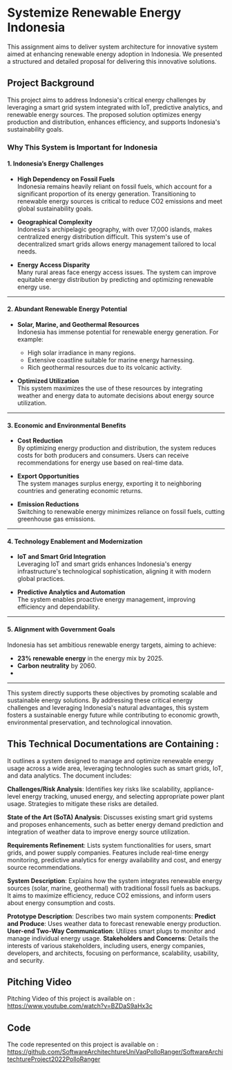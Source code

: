 # Systemize Renewable Energy Indonesia

This assignment aims to deliver system architecture for innovative system aimed at enhancing renewable energy adoption in Indonesia.
We presented a structured and detailed proposal for delivering this innovative solutions.


## Project Background

This project aims to address Indonesia's critical energy challenges by leveraging a smart grid system integrated with IoT, predictive analytics, and renewable energy sources. The proposed solution optimizes energy production and distribution, enhances efficiency, and supports Indonesia's sustainability goals.


### Why This System is Important for Indonesia

#### 1. Indonesia’s Energy Challenges
- **High Dependency on Fossil Fuels**  
  Indonesia remains heavily reliant on fossil fuels, which account for a significant proportion of its energy generation. Transitioning to renewable energy sources is critical to reduce CO2 emissions and meet global sustainability goals.
  
- **Geographical Complexity**  
  Indonesia's archipelagic geography, with over 17,000 islands, makes centralized energy distribution difficult. This system's use of decentralized smart grids allows energy management tailored to local needs.

- **Energy Access Disparity**  
  Many rural areas face energy access issues. The system can improve equitable energy distribution by predicting and optimizing renewable energy use.

---

#### 2. Abundant Renewable Energy Potential
- **Solar, Marine, and Geothermal Resources**  
  Indonesia has immense potential for renewable energy generation. For example:
  - High solar irradiance in many regions.
  - Extensive coastline suitable for marine energy harnessing.
  - Rich geothermal resources due to its volcanic activity.

- **Optimized Utilization**  
  This system maximizes the use of these resources by integrating weather and energy data to automate decisions about energy source utilization.

---

#### 3. Economic and Environmental Benefits
- **Cost Reduction**  
  By optimizing energy production and distribution, the system reduces costs for both producers and consumers. Users can receive recommendations for energy use based on real-time data.

- **Export Opportunities**  
  The system manages surplus energy, exporting it to neighboring countries and generating economic returns.

- **Emission Reductions**  
  Switching to renewable energy minimizes reliance on fossil fuels, cutting greenhouse gas emissions.

---

#### 4. Technology Enablement and Modernization
- **IoT and Smart Grid Integration**  
  Leveraging IoT and smart grids enhances Indonesia's energy infrastructure's technological sophistication, aligning it with modern global practices.

- **Predictive Analytics and Automation**  
  The system enables proactive energy management, improving efficiency and dependability.

---

#### 5. Alignment with Government Goals
Indonesia has set ambitious renewable energy targets, aiming to achieve:
- **23% renewable energy** in the energy mix by 2025.
- **Carbon neutrality** by 2060.
- 
---

This system directly supports these objectives by promoting scalable and sustainable energy solutions.
By addressing these critical energy challenges and leveraging Indonesia's natural advantages, 
this system fosters a sustainable energy future while contributing to economic growth, environmental preservation, and technological innovation.





## This Technical Documentations are Containing :

It outlines a system designed to manage and optimize renewable energy usage across a wide area, leveraging technologies such as smart grids, IoT, and data analytics. The document includes:

**Challenges/Risk Analysis**: Identifies key risks like scalability, appliance-level energy tracking, unused energy, and selecting appropriate power plant usage. Strategies to mitigate these risks are detailed.

**State of the Art (SoTA) Analysis**: Discusses existing smart grid systems and proposes enhancements, such as better energy demand prediction and integration of weather data to improve energy source utilization.

**Requirements Refinement**: Lists system functionalities for users, smart grids, and power supply companies. Features include real-time energy monitoring, predictive analytics for energy availability and cost, and energy source recommendations.

**System Description**: Explains how the system integrates renewable energy sources (solar, marine, geothermal) with traditional fossil fuels as backups. It aims to maximize efficiency, reduce CO2 emissions, and inform users about energy consumption and costs.

**Prototype Description**: Describes two main system components:
  **Predict and Produce**: Uses weather data to forecast renewable energy production.
  **User-end Two-Way Communication**: Utilizes smart plugs to monitor and manage individual energy usage.
  **Stakeholders and Concerns**: Details the interests of various stakeholders, including users, energy companies, developers, and architects, focusing on performance, scalability, usability, and security.


## Pitching Video
Pitching Video of this project is available on : https://www.youtube.com/watch?v=BZDaS9aHx3c

## Code
The code represented on this project is available on :
https://github.com/SoftwareArchitechtureUniVaqPolloRanger/SoftwareArchitechtureProject2022PolloRanger
